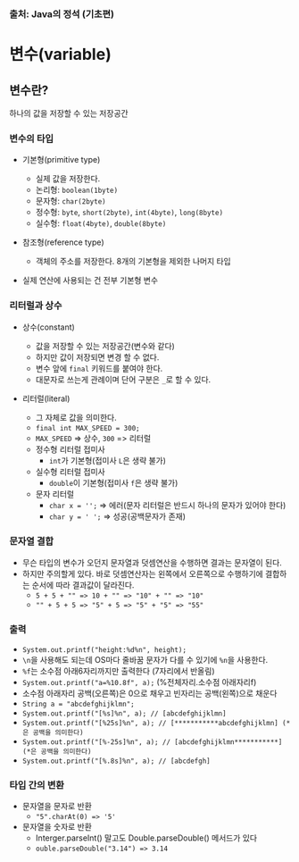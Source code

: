 ### 출처: Java의 정석 (기초편)

# 변수(variable)

## 변수란?

하나의 값을 저장할 수 있는 저장공간

### 변수의 타입

- 기본형(primitive type)
  - 실제 값을 저장한다.
  - 논리형: `boolean(1byte)`
  - 문자형: `char(2byte)`
  - 정수형: `byte`, `short(2byte)`, `int(4byte)`, `long(8byte)`
  - 실수형: `float(4byte)`, `double(8byte)`
- 참조형(reference type)
  - 객체의 주소를 저장한다. 8개의 기본형을 제외한 나머지 타입

- 실제 연산에 사용되는 건 전부 기본형 변수

### 리터럴과 상수

- 상수(constant)
  - 값을 저장할 수 있는 저장공간(변수와 같다)
  - 하지만 값이 저장되면 변경 할 수 없다.
  - 변수 앞에 `final` 키워드를 붙여야 한다.
  - 대문자로 쓰는게 관례이며 단어 구분은 `_`로 할 수 있다.

- 리터럴(literal)
  - 그 자체로 값을 의미한다.
  - `final int MAX_SPEED = 300;`
  - `MAX_SPEED` => 상수, `300` => 리터럴
  - 정수형 리터럴 접미사
    - `int`가 기본형(접미사 `L`은 생략 불가)
  - 실수형 리터럴 접미사
    - `double`이 기본형(접미사 `f`은 생략 불가)
  - 문자 리터럴
    - `char x = '';` => 에러(문자 리터럴은 반드시 하나의 문자가 있어야 한다)
    - `char y = ' ';` => 성공(공백문자가 존재)

### 문자열 결합

- 무슨 타입의 변수가 오던지 문자열과 덧셈연산을 수행하면 결과는 문자열이 된다.
- 하지만 주의할게 있다. 바로 덧셈연산자는 왼쪽에서 오른쪽으로 수행하기에 결합하는 순서에 따라 결과값이 달라진다.
  - ` 5 + 5 + "" => 10 + "" => "10" + "" => "10" `
  - ` "" + 5 + 5 => "5" + 5 => "5" + "5" => "55" `

### 출력

- ```System.out.printf("height:%d%n", height);```
- `\n`을 사용해도 되는데 OS마다 줄바꿈 문자가 다를 수 있기에 `%n`을 사용한다. 
- `%f`는 소수점 아래6자리까지만 출력한다 (7자리에서 반올림)
- ```System.out.printf("a=%10.8f", a);``` (%전체자리.소수점 아래자리f)
- 소수점 아래자리 공백(오른쪽)은 0으로 채우고 빈자리는 공백(왼쪽)으로 채운다
- ```String a = "abcdefghijklmn"; ```
- ```System.out.printf("[%s]%n", a); // [abcdefghijklmn]```
- `System.out.printf("[%25s]%n", a); // [***********abcdefghijklmn] (*은 공백을 의미한다)`
- ```System.out.printf("[%-25s]%n", a); // [abcdefghijklmn***********] (*은 공백을 의미한다)```
- ```System.out.printf("[%.8s]%n", a); // [abcdefgh]```

### 타입 간의 변환

- 문자열을 문자로 반환 
  - `"5".charAt(0) => '5'`
- 문자열을 숫자로 반환
  - Interger.parseInt() 말고도 Double.parseDouble() 메서드가 있다
  - `ouble.parseDouble("3.14") => 3.14`
